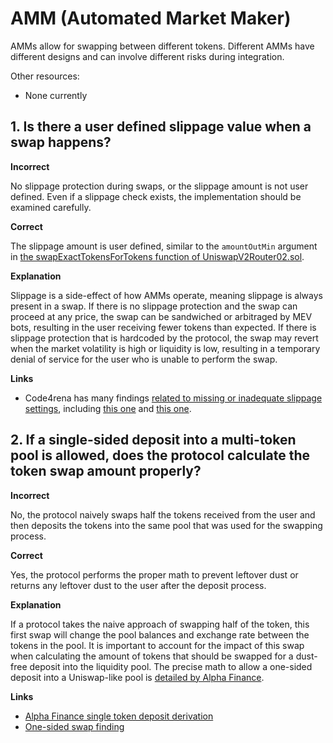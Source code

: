 # AMM (Automated Market Maker)

AMMs allow for swapping between different tokens. Different AMMs have different designs and can involve different risks during integration.

Other resources:

- None currently

## 1. Is there a user defined slippage value when a swap happens?

**Incorrect**

No slippage protection during swaps, or the slippage amount is not user defined. Even if a slippage check exists, the implementation should be examined carefully.

**Correct**

The slippage amount is user defined, similar to the `amountOutMin` argument in [the swapExactTokensForTokens function of UniswapV2Router02.sol](https://github.com/Uniswap/v2-periphery/blob/0335e8f7e1bd1e8d8329fd300aea2ef2f36dd19f/contracts/UniswapV2Router02.sol#LL226C14-L226C26).

**Explanation**

Slippage is a side-effect of how AMMs operate, meaning slippage is always present in a swap. If there is no slippage protection and the swap can proceed at any price, the swap can be sandwiched or arbitraged by MEV bots, resulting in the user receiving fewer tokens than expected. If there is slippage protection that is hardcoded by the protocol, the swap may revert when the market volatility is high or liquidity is low, resulting in a temporary denial of service for the user who is unable to perform the swap.

**Links**

- Code4rena has many findings [related to missing or inadequate slippage settings](https://github.com/search?q=org%3Acode-423n4+slippage&type=issues), including [this one](https://github.com/code-423n4/2022-01-notional-findings/issues/181) and [this one](https://github.com/code-423n4/2022-06-badger-findings/issues/155).

## 2. If a single-sided deposit into a multi-token pool is allowed, does the protocol calculate the token swap amount properly?

**Incorrect**

No, the protocol naively swaps half the tokens received from the user and then deposits the tokens into the same pool that was used for the swapping process.

**Correct**

Yes, the protocol performs the proper math to prevent leftover dust or returns any leftover dust to the user after the deposit process.

**Explanation**

If a protocol takes the naive approach of swapping half of the token, this first swap will change the pool balances and exchange rate between the tokens in the pool. It is important to account for the impact of this swap when calculating the amount of tokens that should be swapped for a dust-free deposit into the liquidity pool. The precise math to allow a one-sided deposit into a Uniswap-like pool is [detailed by Alpha Finance](https://blog.alphaventuredao.io/onesideduniswap/).

**Links**

- [Alpha Finance single token deposit derivation](https://blog.alphaventuredao.io/onesideduniswap/)
- [One-sided swap finding](https://reports.yaudit.dev/reports/05-2022-OpenMEVRouter/#1-high---the-swap-and-stake-mechanisms-in-openmevzapper-leave-funds-in-the-contract-jackson)